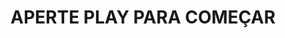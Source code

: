 <h1>APERTE PLAY PARA COMEÇAR
<br>
<imag src="https://freepik/uma-pintura-de-montanha.png"width="100px" >
